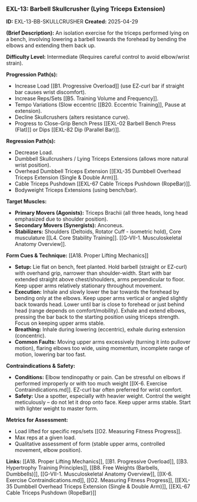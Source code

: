 ### **EXL-13: Barbell Skullcrusher (Lying Triceps Extension)**

**ID:** EXL-13-BB-SKULLCRUSHER **Created:** 2025-04-29

**(Brief Description):** An isolation exercise for the triceps performed lying on a bench, involving lowering a barbell towards the forehead by bending the elbows and extending them back up.

**Difficulty Level:** Intermediate (Requires careful control to avoid elbow/wrist strain).

**Progression Path(s):**

- Increase Load [[B1. Progressive Overload]] (use EZ-curl bar if straight bar causes wrist discomfort).
- Increase Reps/Sets [[B5. Training Volume and Frequency]].
- Tempo Variations (Slow eccentric [[B20. Eccentric Training]], Pause at extension).
- Decline Skullcrushers (alters resistance curve).
- Progress to Close-Grip Bench Press [[EXL-02 Barbell Bench Press (Flat)]] or Dips [[EXL-82 Dip (Parallel Bar)]].

**Regression Path(s):**

- Decrease Load.
- Dumbbell Skullcrushers / Lying Triceps Extensions (allows more natural wrist position).
- Overhead Dumbbell Triceps Extension [[EXL-35 Dumbbell Overhead Triceps Extension (Single & Double Arm)]].
- Cable Triceps Pushdown [[EXL-67 Cable Triceps Pushdown (RopeBar)]].
- Bodyweight Triceps Extensions (using bench/bar).

**Target Muscles:**

- **Primary Movers (Agonists):** Triceps Brachii (all three heads, long head emphasized due to shoulder position).
- **Secondary Movers (Synergists):** Anconeus.
- **Stabilizers:** Shoulders (Deltoids, Rotator Cuff - isometric hold), Core musculature [[L4. Core Stability Training]]. [[G-VII-1. Musculoskeletal Anatomy Overview]].

**Form Cues & Technique:** [[A18. Proper Lifting Mechanics]]

- **Setup:** Lie flat on bench, feet planted. Hold barbell (straight or EZ-curl) with overhand grip, narrower than shoulder-width. Start with bar extended straight above chest/shoulders, arms perpendicular to floor. Keep upper arms relatively stationary throughout movement.
- **Execution:** Inhale and slowly lower the bar towards the forehead by bending only at the elbows. Keep upper arms vertical or angled slightly back towards head. Lower until bar is close to forehead or just behind head (range depends on comfort/mobility). Exhale and extend elbows, pressing the bar back to the starting position using triceps strength. Focus on keeping upper arms stable.
- **Breathing:** Inhale during lowering (eccentric), exhale during extension (concentric).
- **Common Faults:** Moving upper arms excessively (turning it into pullover motion), flaring elbows too wide, using momentum, incomplete range of motion, lowering bar too fast.

**Contraindications & Safety:**

- **Conditions:** Elbow tendinopathy or pain. Can be stressful on elbows if performed improperly or with too much weight [[IX-6. Exercise Contraindications.md]]. EZ-curl bar often preferred for wrist comfort.
- **Safety:** Use a spotter, especially with heavier weight. Control the weight meticulously – do not let it drop onto face. Keep upper arms stable. Start with lighter weight to master form.

**Metrics for Assessment:**

- Load lifted for specific reps/sets [[O2. Measuring Fitness Progress]].
- Max reps at a given load.
- Qualitative assessment of form (stable upper arms, controlled movement, elbow position).

**Links:** [[A18. Proper Lifting Mechanics]], [[B1. Progressive Overload]], [[B3. Hypertrophy Training Principles]], [[B8. Free Weights (Barbells, Dumbbells)]], [[G-VII-1. Musculoskeletal Anatomy Overview]], [[IX-6. Exercise Contraindications.md]], [[O2. Measuring Fitness Progress]], [[EXL-35 Dumbbell Overhead Triceps Extension (Single & Double Arm)]], [[EXL-67 Cable Triceps Pushdown (RopeBar)]]